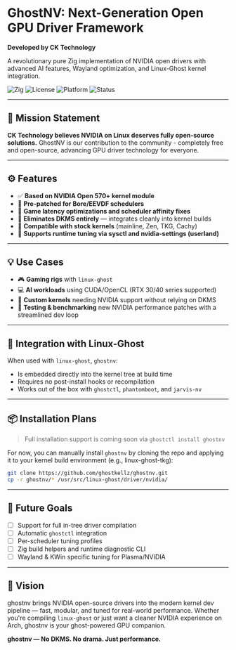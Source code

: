 # GhostNV: Next-Generation Open GPU Driver Framework

**Developed by CK Technology**

A revolutionary pure Zig implementation of NVIDIA open drivers with advanced AI features, Wayland optimization, and Linux-Ghost kernel integration.

![Zig](https://img.shields.io/badge/Zig-0.15.0--dev-orange?logo=zig)
![License](https://img.shields.io/badge/License-MIT-green)
![Platform](https://img.shields.io/badge/Platform-Linux-blue?logo=linux)
![Status](https://img.shields.io/badge/Status-Active%20Development-yellow)

---

## 🎯 **Mission Statement**

**CK Technology believes NVIDIA on Linux deserves fully open-source solutions.** GhostNV is our contribution to the community - completely free and open-source, advancing GPU driver technology for everyone.

---

## ⚙️ Features

* ✅ **Based on NVIDIA Open 570+ kernel module**
* 🧪 **Pre-patched for Bore/EEVDF schedulers**
* 🧠 **Game latency optimizations and scheduler affinity fixes**
* 🧰 **Eliminates DKMS entirely** — integrates cleanly into kernel builds
* 🔄 **Compatible with stock kernels** (mainline, Zen, TKG, Cachy)
* 🔧 **Supports runtime tuning via sysctl and nvidia-settings (userland)**

---

## 💡 Use Cases

* 🎮 **Gaming rigs** with `linux-ghost`
* 💻 **AI workloads** using CUDA/OpenCL (RTX 30/40 series supported)
* 🔧 **Custom kernels** needing NVIDIA support without relying on DKMS
* 🧪 **Testing & benchmarking** new NVIDIA performance patches with a streamlined dev loop

---

## 🚀 Integration with Linux-Ghost

When used with `linux-ghost`, `ghostnv`:

* Is embedded directly into the kernel tree at build time
* Requires no post-install hooks or recompilation
* Works out of the box with `ghostctl`, `phantomboot`, and `jarvis-nv`

---

## 📦 Installation Plans

> Full installation support is coming soon via `ghostctl install ghostnv`

For now, you can manually install `ghostnv` by cloning the repo and applying it to your kernel build environment (e.g., linux-ghost-tkg):

```sh
git clone https://github.com/ghostkellz/ghostnv.git
cp -r ghostnv/* /usr/src/linux-ghost/driver/nvidia/
```

---

## 🧠 Future Goals

* [ ] Support for full in-tree driver compilation
* [ ] Automatic `ghostctl` integration
* [ ] Per-scheduler tuning profiles
* [ ] Zig build helpers and runtime diagnostic CLI
* [ ] Wayland & KWin specific tuning for Plasma/NVIDIA

---

## 🔮 Vision

ghostnv brings NVIDIA open-source drivers into the modern kernel dev pipeline — fast, modular, and tuned for real-world performance. Whether you're compiling `linux-ghost` or just want a cleaner NVIDIA experience on Arch, ghostnv is your ghost-powered GPU companion.

**ghostnv — No DKMS. No drama. Just performance.**


